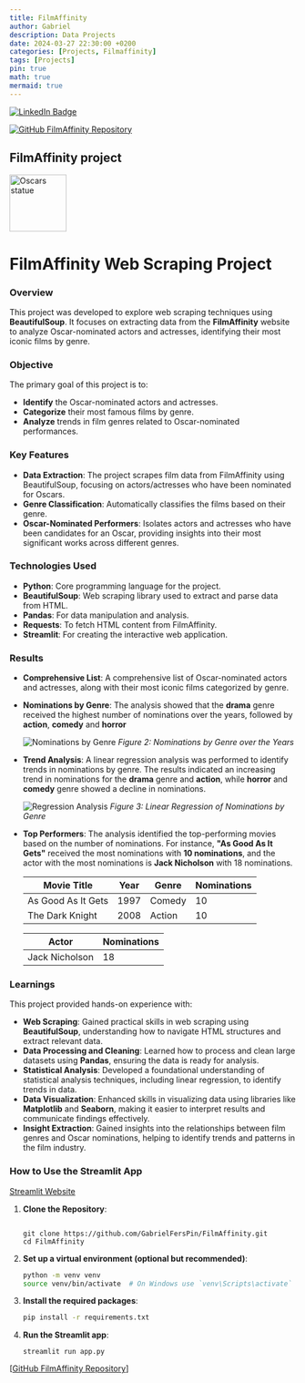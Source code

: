 ```yaml
---
title: FilmAffinity
author: Gabriel
description: Data Projects
date: 2024-03-27 22:30:00 +0200
categories: [Projects, Filmaffinity]
tags: [Projects]
pin: true
math: true
mermaid: true
---
```

[![LinkedIn Badge](https://img.shields.io/badge/LinkedIn-Profile-informational?style=flat&logo=linkedin&logoColor=white&color=0D76A8)](https://www.linkedin.com/in/braydon-coyer/)

[![GitHub FilmAffinity Repository](https://img.shields.io/badge/GitHub-100000?style=for-the-badge&logo=github&logoColor=white)](https://github.com/GabrielFersPin/FilmAfinnity-Project.git)

## FilmAffinity project

<a href="https://github.com/GabrielFersPin/FilmAfinnity-Project.git" target="_blank">
    <img align="center" src="https://images.pexels.com/photos/12282183/pexels-photo-12282183.jpeg?auto=compress&cs=tinysrgb&w=1260&h=750&dpr=2" alt="Oscars statue" height="100" />
</a>

# FilmAffinity Web Scraping Project

### Overview
This project was developed to explore web scraping techniques using **BeautifulSoup**. It focuses on extracting data from the **FilmAffinity** website to analyze Oscar-nominated actors and actresses, identifying their most iconic films by genre.

### Objective
The primary goal of this project is to:
- **Identify** the Oscar-nominated actors and actresses.
- **Categorize** their most famous films by genre.
- **Analyze** trends in film genres related to Oscar-nominated performances.

### Key Features
- **Data Extraction**: The project scrapes film data from FilmAffinity using BeautifulSoup, focusing on actors/actresses who have been nominated for Oscars.
- **Genre Classification**: Automatically classifies the films based on their genre.
- **Oscar-Nominated Performers**: Isolates actors and actresses who have been candidates for an Oscar, providing insights into their most significant works across different genres.
  
### Technologies Used
- **Python**: Core programming language for the project.
- **BeautifulSoup**: Web scraping library used to extract and parse data from HTML.
- **Pandas**: For data manipulation and analysis.
- **Requests**: To fetch HTML content from FilmAffinity.
- **Streamlit**: For creating the interactive web application.

### Results

- **Comprehensive List**: A comprehensive list of Oscar-nominated actors and actresses, along with their most iconic films categorized by genre.
  
- **Nominations by Genre**: The analysis showed that the **drama** genre received the highest number of nominations over the years, followed by **action**, **comedy** and **horror**

  ![Nominations by Genre](FimlAffinity/src/images/nominations_by_genre.png)
  *Figure 2: Nominations by Genre over the Years*

- **Trend Analysis**: A linear regression analysis was performed to identify trends in nominations by genre. The results indicated an increasing trend in nominations for the **drama** genre and **action**, while **horror** and **comedy** genre showed a decline in nominations.

  ![Regression Analysis](FilmAffinity/src/images/prediction.png)
  *Figure 3: Linear Regression of Nominations by Genre*

- **Top Performers**: The analysis identified the top-performing movies based on the number of nominations. For instance, **"As Good As It Gets"** received the most nominations with **10 nominations**, and the actor with the most nominations is **Jack Nicholson** with 18 nominations.

  | Movie Title         | Year | Genre  | Nominations |
  |---------------------|------|--------|-------------|
  | As Good As It Gets  | 1997 | Comedy | 10          |
  | The Dark Knight     | 2008 | Action | 10          |

  |     Actor      | Nominations |
  |----------------|-------------|
  | Jack Nicholson | 18          |


### Learnings

This project provided hands-on experience with:
- **Web Scraping**: Gained practical skills in web scraping using **BeautifulSoup**, understanding how to navigate HTML structures and extract relevant data.
- **Data Processing and Cleaning**: Learned how to process and clean large datasets using **Pandas**, ensuring the data is ready for analysis.
- **Statistical Analysis**: Developed a foundational understanding of statistical analysis techniques, including linear regression, to identify trends in data.
- **Data Visualization**: Enhanced skills in visualizing data using libraries like **Matplotlib** and **Seaborn**, making it easier to interpret results and communicate findings effectively.
- **Insight Extraction**: Gained insights into the relationships between film genres and Oscar nominations, helping to identify trends and patterns in the film industry.

### How to Use the Streamlit App
[Streamlit Website](https://gabrielferspin-filmaffinity-app-9isec8.streamlit.app/)

1. **Clone the Repository**:
   <pre><code class="language-bash">
   git clone https://github.com/GabrielFersPin/FilmAffinity.git
   cd FilmAffinity
   </code></pre>
2. **Set up a virtual environment (optional but recommended)**:
   ````bash
   python -m venv venv
   source venv/bin/activate  # On Windows use `venv\Scripts\activate`
3. **Install the required packages**:
   ````bash
   pip install -r requirements.txt
4. **Run the Streamlit app**:
   ````bach
   streamlit run app.py
   ````

[[GitHub FilmAffinity Repository](https://github.com/GabrielFersPin/FilmAfinnity-Project.git)]
